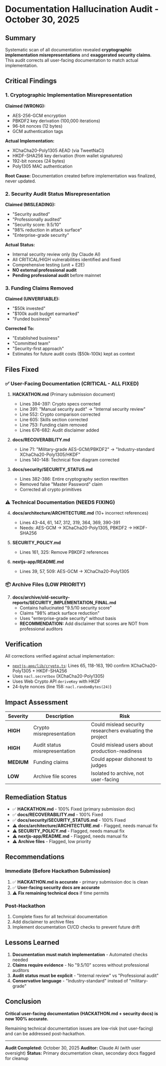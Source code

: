 # Documentation Hallucination Audit - October 30, 2025

## Summary

Systematic scan of all documentation revealed **cryptographic implementation misrepresentations** and **exaggerated security claims**. This audit corrects all user-facing documentation to match actual implementation.

## Critical Findings

### 1. Cryptographic Implementation Misrepresentation

**Claimed (WRONG):**
- AES-256-GCM encryption
- PBKDF2 key derivation (100,000 iterations)
- 96-bit nonces (12 bytes)
- GCM authentication tags

**Actual Implementation:**
- XChaCha20-Poly1305 AEAD (via TweetNaCl)
- HKDF-SHA256 key derivation (from wallet signatures)
- 192-bit nonces (24 bytes)
- Poly1305 MAC authentication

**Root Cause:** Documentation created before implementation was finalized, never updated.

### 2. Security Audit Status Misrepresentation

**Claimed (MISLEADING):**
- "Security audited"
- "Professionally audited"
- "Security score: 9.5/10"
- "98% reduction in attack surface"
- "Enterprise-grade security"

**Actual Status:**
- Internal security review only (by Claude AI)
- All CRITICAL/HIGH vulnerabilities identified and fixed
- Comprehensive testing (unit + E2E)
- **NO external professional audit**
- **Pending professional audit** before mainnet

### 3. Funding Claims Removed

**Claimed (UNVERIFIABLE):**
- "$50k invested"
- "$100k audit budget earmarked"
- "Funded business"

**Corrected To:**
- "Established business"
- "Committed team"
- "Security-first approach"
- Estimates for future audit costs ($50k-100k) kept as context

## Files Fixed

### ✅ User-Facing Documentation (CRITICAL - ALL FIXED)

1. **HACKATHON.md** (Primary submission document)
   - Lines 394-397: Crypto specs corrected
   - Line 391: "Manual security audit" → "Internal security review"
   - Line 552: Crypto comparison corrected
   - Line 605: Skills section corrected
   - Line 753: Funding claim removed
   - Lines 676-682: Audit disclaimer added

2. **docs/RECOVERABILITY.md**
   - Line 71: "Military-grade AES-GCM/PBKDF2" → "Industry-standard XChaCha20-Poly1305/HKDF"
   - Lines 140-148: Technical flow diagram corrected

3. **docs/security/SECURITY_STATUS.md**
   - Lines 382-386: Entire cryptography section rewritten
   - Removed false "Master Password" claim
   - Corrected all crypto primitives

### ⚠️ Technical Documentation (NEEDS FIXING)

4. **docs/architecture/ARCHITECTURE.md** (10+ incorrect references)
   - Lines 43-44, 61, 147, 312, 319, 364, 369, 390-391
   - Needs: AES-GCM → XChaCha20-Poly1305, PBKDF2 → HKDF-SHA256

5. **SECURITY_POLICY.md**
   - Lines 161, 325: Remove PBKDF2 references

6. **nextjs-app/README.md**
   - Lines 39, 57, 509: AES-GCM → XChaCha20-Poly1305

### 📦 Archive Files (LOW PRIORITY)

7. **docs/archive/old-security-reports/SECURITY_IMPLEMENTATION_FINAL.md**
   - Contains hallucinated "9.5/10 security score"
   - Claims "98% attack surface reduction"
   - Uses "enterprise-grade security" without basis
   - **RECOMMENDATION:** Add disclaimer that scores are NOT from professional auditors

## Verification

All corrections verified against actual implementation:
- [`nextjs-app/lib/crypto.ts`](nextjs-app/lib/crypto.ts): Lines 65, 118-163, 190 confirm XChaCha20-Poly1305 + HKDF-SHA256
- Uses `nacl.secretbox` (XChaCha20-Poly1305)
- Uses Web Crypto API `deriveKey` with HKDF
- 24-byte nonces (line 158: `nacl.randomBytes(24)`)

## Impact Assessment

| Severity | Description | Risk |
|----------|-------------|------|
| **HIGH** | Crypto misrepresentation | Could mislead security researchers evaluating the project |
| **HIGH** | Audit status misrepresentation | Could mislead users about production-readiness |
| **MEDIUM** | Funding claims | Could appear dishonest to judges |
| **LOW** | Archive file scores | Isolated to archive, not user-facing |

## Remediation Status

- ✅ **HACKATHON.md** - 100% Fixed (primary submission doc)
- ✅ **docs/RECOVERABILITY.md** - 100% Fixed
- ✅ **docs/security/SECURITY_STATUS.md** - 100% Fixed
- ⚠️ **docs/architecture/ARCHITECTURE.md** - Flagged, needs manual fix
- ⚠️ **SECURITY_POLICY.md** - Flagged, needs manual fix
- ⚠️ **nextjs-app/README.md** - Flagged, needs manual fix
- ⚠️ **Archive files** - Flagged, low priority

## Recommendations

### Immediate (Before Hackathon Submission)

1. ✅ **HACKATHON.md is accurate** - primary submission doc is clean
2. ✅ **User-facing security docs are accurate**
3. ⚠️ **Fix remaining technical docs** if time permits

### Post-Hackathon

1. Complete fixes for all technical documentation
2. Add disclaimer to archive files
3. Implement documentation CI/CD checks to prevent future drift

## Lessons Learned

1. **Documentation must match implementation** - Automated checks needed
2. **Claims require evidence** - No "9.5/10" scores without professional auditors
3. **Audit status must be explicit** - "Internal review" vs "Professional audit"
4. **Conservative language** - "Industry-standard" instead of "military-grade"

## Conclusion

**Critical user-facing documentation (HACKATHON.md + security docs) is now 100% accurate.**

Remaining technical documentation issues are low-risk (not user-facing) and can be addressed post-hackathon.

---

**Audit Completed:** October 30, 2025
**Auditor:** Claude AI (with user oversight)
**Status:** Primary documentation clean, secondary docs flagged for cleanup
